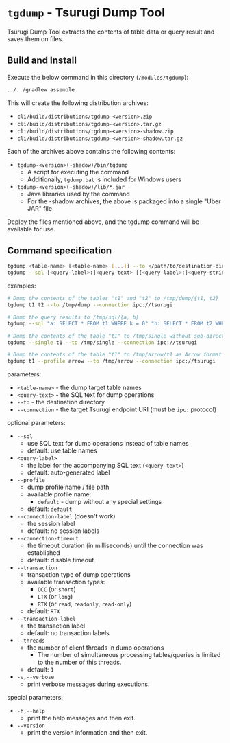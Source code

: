 # `tgdump` - Tsurugi Dump Tool

Tsurugi Dump Tool extracts the contents of table data or query result and saves them on files.

## Build and Install

Execute the below command in this directory (`/modules/tgdump`):

```sh
../../gradlew assemble
```

This will create the following distribution archives:

* `cli/build/distributions/tgdump-<version>.zip`
* `cli/build/distributions/tgdump-<version>.tar.gz`
* `cli/build/distributions/tgdump-<version>-shadow.zip`
* `cli/build/distributions/tgdump-<version>-shadow.tar.gz`

Each of the archives above contains the following contents:

* `tgdump-<version>(-shadow)/bin/tgdump`
  * A script for executing the command
  * Additionally, `tgdump.bat` is included for Windows users
* `tgdump-<version>(-shadow)/lib/*.jar`
  * Java libraries used by the command
  * For the -shadow archives, the above is packaged into a single "Uber JAR" file

Deploy the files mentioned above, and the tgdump command will be available for use.

## Command specification

```sh
tgdump <table-name> [<table-name> [...]] --to </path/to/destination-dir> --connection <endpoint-uri> ...
tgdump --sql [<query-label>:]<query-text> [[<query-label>:]<query-string> [...]] --to </path/to/destination-dir> --connection <endpoint-uri> ...
```

examples:

```sh
# Dump the contents of the tables "t1" and "t2" to /tmp/dump/{t1, t2}
tgdump t1 t2 --to /tmp/dump --connection ipc://tsurugi 

# Dump the query results to /tmp/sql/{a, b}
tgdump --sql "a: SELECT * FROM t1 WHERE k = 0" "b: SELECT * FROM t2 WHERE k = 1" --to /tmp/sql --connection ipc://tsurugi

# Dump the contents of the table "t1" to /tmp/single without sub-directories
tgdump --single t1 --to /tmp/single --connection ipc://tsurugi

# Dump the contents of the table "t1" to /tmp/arrow/t1 as Arrow format
tgdump t1 --profile arrow --to /tmp/arrow --connection ipc://tsurugi 
```

parameters:

* `<table-name>` - the dump target table names
* `<query-text>` - the SQL text for dump operations
* `--to` - the destination directory
* `--connection` - the target Tsurugi endpoint URI (must be `ipc:` protocol)

optional parameters:

* `--sql`
  * use SQL text for dump operations instead of table names
  * default: use table names
* `<query-label>`
  * the label for the accompanying SQL text (`<query-text>`)
  * default: auto-generated label
* `--profile`
  * dump profile name / file path
  * available profile name:
    * `default` - dump without any special settings
  * default: `default`
* `--connection-label` (doesn't work)
  * the session label
  * default: no session labels
* `--connection-timeout`
  * the timeout duration (in milliseconds) until the connection was established
  * default: disable timeout
* `--transaction`
  * transaction type of dump operations
  * available transaction types:
    * `OCC` (or `short`)
    * `LTX` (or `long`)
    * `RTX` (or `read`, `readonly`, `read-only`)
  * default: `RTX`
* `--transaction-label`
  * the transaction label
  * default: no transaction labels
* `--threads`
  * the number of client threads in dump operations
    * The number of simultaneous processing tables/queries is limited to the number of this threads.
  * default: `1`
* `-v,--verbose`
  * print verbose messages during executions.

special parameters:

* `-h,--help`
  * print the help messages and then exit.
* `--version`
  * print the version information and then exit.

